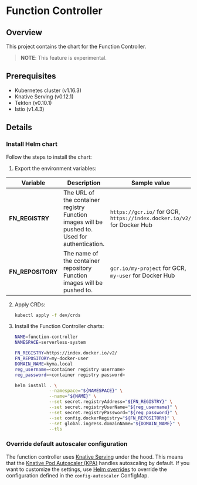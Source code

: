 # Function Controller

## Overview

This project contains the chart for the Function Controller.

> **NOTE**: This feature is experimental.

## Prerequisites

- Kubernetes cluster (v1.16.3)
- Knative Serving (v0.12.1)
- Tekton (v0.10.1)
- Istio (v1.4.3)

## Details

### Install Helm chart

Follow the steps to install the chart:

1. Export the environment variables:

| Variable        | Description | Sample value |
| --------------- | ---------- | --------|
| **FN_REGISTRY**   | The URL of the container registry Function images will be pushed to. Used for authentication.  | `https://gcr.io/` for GCR, `https://index.docker.io/v2/` for Docker Hub|
| **FN_REPOSITORY** | The name of the container repository Function images will be pushed to. | `gcr.io/my-project` for GCR, `my-user` for Docker Hub |

2. Apply CRDs:

    ```bash
    kubectl apply -f dev/crds
    ```

3. Install the Function Controller charts:

    ```bash
    NAME=function-controller
    NAMESPACE=serverless-system

    FN_REGISTRY=https://index.docker.io/v2/
    FN_REPOSITORY=my-docker-user
    DOMAIN_NAME=kyma.local
    reg_username=<container registry username>
    reg_password=<container registry password>

    helm install . \
                 --namespace="${NAMESPACE}" \
                 --name="${NAME}" \
                 --set secret.registryAddress="${FN_REGISTRY}" \
                 --set secret.registryUserName="${reg_username}" \
                 --set secret.registryPassword="${reg_password}" \
                 --set config.dockerRegistry="${FN_REPOSITORY}" \
                 --set global.ingress.domainName="${DOMAIN_NAME}" \
                 --tls
    ```


### Override default autoscaler configuration

The function controller uses [Knative Serving](https://github.com/kyma-project/kyma/tree/master/resources/knative-serving) under the hood. This means that the [Knative Pod Autoscaler (KPA)](https://knative.dev/docs/serving/configuring-the-autoscaler/) handles autoscaling by default. If you want to customize the settings, use [Helm overrides](https://kyma-project.io/docs/#configuration-helm-overrides-for-kyma-installation) to override the configuration defined in the `config-autoscaler` ConfigMap.
